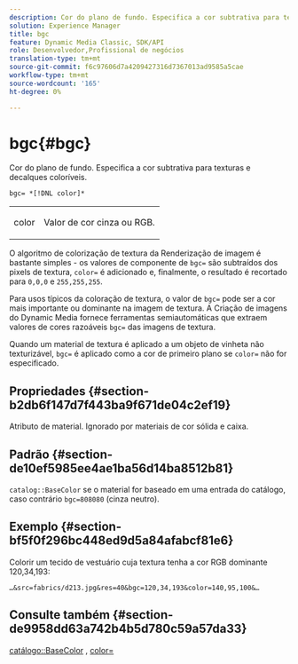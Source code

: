 ```yaml
---
description: Cor do plano de fundo. Especifica a cor subtrativa para texturas e decalques coloríveis.
solution: Experience Manager
title: bgc
feature: Dynamic Media Classic, SDK/API
role: Desenvolvedor,Profissional de negócios
translation-type: tm+mt
source-git-commit: f6c97606d7a4209427316d7367013ad9585a5cae
workflow-type: tm+mt
source-wordcount: '165'
ht-degree: 0%

---
```



# bgc{#bgc}

Cor do plano de fundo. Especifica a cor subtrativa para texturas e decalques coloríveis.

`bgc= *[!DNL color]*`

<table id="simpletable_131302355CAB4900A7B45FED903A1AAD" class="- topic/simpletable "> 
 <tr class="- topic/strow strow"> 
  <td class="- topic/stentry stentry"> <p><span class="+ topic/keyword sw-d/varname varname"> color</span> </p> </td> 
  <td class="- topic/stentry stentry"> <p>Valor de cor cinza ou RGB. </p></td> 
 </tr> 
</table>

O algoritmo de colorização de textura da Renderização de imagem é bastante simples - os valores de componente de `bgc=` são subtraídos dos pixels de textura, `color=` é adicionado e, finalmente, o resultado é recortado para `0,0,0` e `255,255,255`.

Para usos típicos da coloração de textura, o valor de `bgc=` pode ser a cor mais importante ou dominante na imagem de textura. A Criação de imagens do Dynamic Media fornece ferramentas semiautomáticas que extraem valores de cores razoáveis `bgc=` das imagens de textura.

Quando um material de textura é aplicado a um objeto de vinheta não texturizável, `bgc=` é aplicado como a cor de primeiro plano se `color=` não for especificado.

## Propriedades {#section-b2db6f147d7f443ba9f671de04c2ef19}

Atributo de material. Ignorado por materiais de cor sólida e caixa.

## Padrão {#section-de10ef5985ee4ae1ba56d14ba8512b81}

`catalog::BaseColor` se o material for baseado em uma entrada do catálogo, caso contrário  `bgc=808080` (cinza neutro).

## Exemplo {#section-bf5f0f296bc448ed9d5a84afabcf81e6}

Colorir um tecido de vestuário cuja textura tenha a cor RGB dominante 120,34,193:

`…&src=fabrics/d213.jpg&res=40&bgc=120,34,193&color=140,95,100&…`

## Consulte também {#section-de9958dd63a742b4b5d780c59a57da33}

[catálogo::BaseColor](../../../../../ir-api/material-cat/image-rendering-api-ref/c-ir-material-catalog/c-ir-material-data-reference/r-ir-basecolor.md#reference-5f02371b1d8e444ab12d2614d9792de8) ,  [color=](../../../../../ir-api/http-protocol/image-rendering-api-ref/c-ir-http-protocol-ref/c-ir-http-protocol-command-reference/r-ir-http-color.md#reference-ea3cba9edfe94dbab86d8f123a9ed0aa)
